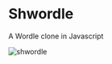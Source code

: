 # Shwordle
A Wordle clone in Javascript

![shwordle](https://user-images.githubusercontent.com/24553057/158416682-39cb64f3-af4c-4f5e-8355-9a80468c1d5b.png)
